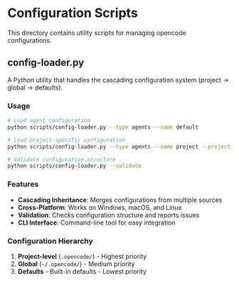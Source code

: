 # Configuration Scripts

This directory contains utility scripts for managing opencode configurations.

## config-loader.py

A Python utility that handles the cascading configuration system (project → global → defaults).

### Usage

```bash
# Load agent configuration
python scripts/config-loader.py --type agents --name default

# Load project-specific configuration
python scripts/config-loader.py --type agents --name project --project-root /path/to/project

# Validate configuration structure
python scripts/config-loader.py --validate
```

### Features

- **Cascading Inheritance**: Merges configurations from multiple sources
- **Cross-Platform**: Works on Windows, macOS, and Linux
- **Validation**: Checks configuration structure and reports issues
- **CLI Interface**: Command-line tool for easy integration

### Configuration Hierarchy

1. **Project-level** (`.opencode/`) - Highest priority
2. **Global** (`~/.opencode/`) - Medium priority  
3. **Defaults** - Built-in defaults - Lowest priority